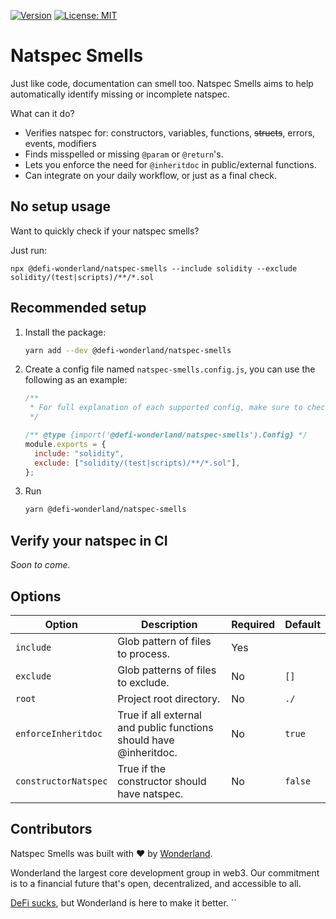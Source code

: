 [![Version](https://img.shields.io/npm/v/@defi-wonderland/natspec-smells?label=Version)](https://www.npmjs.com/package/@defi-wonderland/natspec-smells)
[![License: MIT](https://img.shields.io/badge/License-MIT-blue.svg)](https://github.com/defi-wonderland/natspec-smells/blob/main/LICENSE)

# Natspec Smells

Just like code, documentation can smell too.
Natspec Smells aims to help automatically identify missing or incomplete natspec.

What can it do?

- Verifies natspec for: constructors, variables, functions, ~~structs~~, errors, events, modifiers
- Finds misspelled or missing `@param` or `@return`'s.
- Lets you enforce the need for `@inheritdoc` in public/external functions.
- Can integrate on your daily workflow, or just as a final check.

## No setup usage

Want to quickly check if your natspec smells?

Just run:

```
npx @defi-wonderland/natspec-smells --include solidity --exclude solidity/(test|scripts)/**/*.sol
```

## Recommended setup

1. Install the package:

   ```bash
   yarn add --dev @defi-wonderland/natspec-smells
   ```

2. Create a config file named `natspec-smells.config.js`, you can use the following as an example:

   ```javascript
   /**
    * For full explanation of each supported config, make sure to check the Config type below
    */

   /** @type {import('@defi-wonderland/natspec-smells').Config} */
   module.exports = {
     include: "solidity",
     exclude: ["solidity/(test|scripts)/**/*.sol"],
   };
   ```

3. Run
   ```bash
   yarn @defi-wonderland/natspec-smells
   ```

## Verify your natspec in CI

_Soon to come._

## Options

| Option               | Description                                                        | Required | Default |
| -------------------- | ------------------------------------------------------------------ | -------- | ------- |
| `include`            | Glob pattern of files to process.                                  | Yes      |         |
| `exclude`            | Glob patterns of files to exclude.                                 | No       | `[]`    |
| `root`               | Project root directory.                                            | No       | `./`    |
| `enforceInheritdoc`  | True if all external and public functions should have @inheritdoc. | No       | `true`  |
| `constructorNatspec` | True if the constructor should have natspec.                       | No       | `false` |

## Contributors

Natspec Smells was built with ❤️ by [Wonderland](https://defi.sucks).

Wonderland the largest core development group in web3. Our commitment is to a financial future that's open, decentralized, and accessible to all.

[DeFi sucks](https://defi.sucks), but Wonderland is here to make it better.
``

